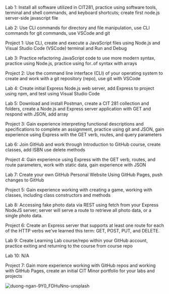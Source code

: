 Lab 1: Install all software utilized in CIT281, practice using software tools, terminal and shell commands, and keyboard shortcuts; create first node.js server-side javascript file

Lab 2: Use CLI commands for directory and file manipulation, use CLI commands for git commands, use VSCode and git

Project 1: Use CLI, create and execute a JavaScript files using Node.js and Visual Studio Code (VSCode) terminal and Run and Debug

Lab 3: Practice refactoring JavaScript code to use more modern syntax, practice using Node.js, practice using for..of syntax with arrays

Project 2: Use the command line interface (CLI) of your operating system to create and work with a git repository (repo), use git with VSCode

Lab 4: Create initial Express Node.js web server, add Express to project using npm, and test using Visual Studio Code

Lab 5: Download and install Postman, create a CIT 281 collection and folders, create a Node.js and Express server application with GET and respond with JSON, add array

Project 3: Gain experience interpreting functional descriptions and specifications to complete an assignment, practice using git and JSON, gain experience using Express with the 
GET verb, routes, and query parameters

Lab 6: Join GitHub and work through Introduction to GitHub course, create classes, add ISBN use delete methods

Project 4: Gain experience using Express with the GET verb, routes, and route parameters, work with static data, gain experience with JSON

Lab 7: Create your own GitHub Personal Website Using GitHub Pages, push changes to GitHub

Project 5: Gain experience working with creating a game, working with classes, including class constructors and methods

Lab 8: Accessing fake photo data via REST using fetch from your Express NodeJS server; server will serve a route to retrieve all photo data, or a single photo data.

Project 6: Create an Express server that supports at least one route for each of the HTTP verbs we've learned this term: GET, POST, PUT, and DELETE.

Lab 9: Create Learning Lab course/repo within your GitHub account, practice exiting and returning to the course from course repo

Lab 10: N/A

Project 7: Gain more experience working with GitHub repos and working with GitHub Pages, create an initial CIT Minor portfolio for your labs and projects

![duong-ngan-9Y0_FDHuNno-unsplash](https://github.com/user-attachments/assets/c43958f4-20ec-4187-a598-f74ceb80f5b7)
